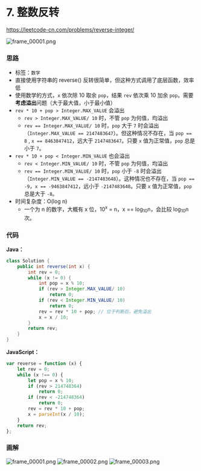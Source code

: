 # 7. 整数反转 
https://leetcode-cn.com/problems/reverse-integer/

![frame_00001.png](https://tva1.sinaimg.cn/large/006tNbRwly1ga0vydb294j30zk0k0437.jpg)

### 思路

* 标签：`数学`
* 直接使用字符串的 reverse() 反转很简单，但这种方式调用了底层函数，效率低
* 使用数学的方式，`x` 依次除 10 取余 `pop`，结果 `rev` 依次乘 10 加余 `pop`。需要**考虑溢出**问题（大于最大值，小于最小值）
* `rev * 10 + pop > Integer.MAX_VALUE` 会溢出
  * `rev > Integer.MAX_VALUE/ 10` 时，不管 `pop` 为何值，均溢出
  * `rev == Integer.MAX_VALUE/ 10` 时，`pop` 大于 `7` 时会溢出（`Integer.MAX_VALUE == 2147483647`）。但这种情况不存在，当 `pop == 8` , `x == 8463847412`，远大于 `2147483647`。只要 `x` 值为正常值，`pop` 总是小于 `7`。
* `rev * 10 + pop < Integer.MIN_VALUE` 也会溢出
  * `rev < Integer.MIN_VALUE/ 10` 时，不管 `pop` 为何值，均溢出
  * `rev == Integer.MIN_VALUE/ 10` 时，`pop` 小于 `-8` 时会溢出（`Integer.MIN_VALUE == -2147483648`）。这种情况也不存在，当 `pop == -9`，`x == -9463847412`，远小于 `-2147483648`。只要 `x` 值为正常值，`pop` 总是大于 `-8`。
* 时间复杂度：O(log n) 
   * 一个为 n 的数字，大概有 x 位，10<sup>x</sup> = n，x == log<sub>10</sub>n，会比较 log<sub>10</sub>n 次。
### 代码
**Java：**
```Java
class Solution {
    public int reverse(int x) {
        int rev = 0;
        while (x != 0) {
            int pop = x % 10;
            if (rev > Integer.MAX_VALUE/ 10) 
                return 0;
            if (rev < Integer.MIN_VALUE/ 10) 
                return 0;
            rev = rev * 10 + pop; // 位于判断后，避免溢出
            x = x / 10;
        }
        return rev;
    }
}
```
**JavaScript：**
```JavaScript
var reverse = function (x) {
    let rev = 0;
    while (x !== 0) {
        let pop = x % 10;
        if (rev > 214748364)
            return 0;
        if (rev < -214748364)
            return 0;
        rev = rev * 10 + pop;
        x = parseInt(x / 10);
    }
    return rev;
};
```
### 画解
![frame_00001.png](https://i.loli.net/2019/08/15/8LQxIKEHyTBfOXb.png)
![frame_00002.png](https://i.loli.net/2019/08/15/mpWJ3ZBacM6D4Rz.png)
![frame_00003.png](https://i.loli.net/2019/08/15/cS2lIGbZHy3Fw9e.png)